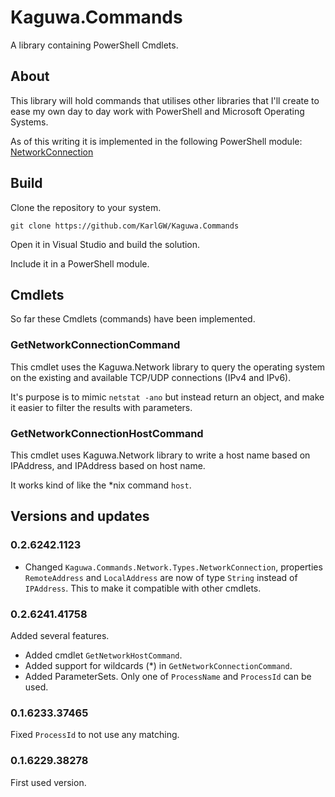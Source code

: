 # Kaguwa.Commands

A library containing PowerShell Cmdlets.

## About

This library will hold commands that utilises other libraries that I'll create to ease my own day to day work
with PowerShell and Microsoft Operating Systems.

As of this writing it is implemented in the following PowerShell module: 
[NetworkConnection](https://github.com/KarlGW/NetworkConnection)

## Build

Clone the repository to your system.

`git clone https://github.com/KarlGW/Kaguwa.Commands`

Open it in Visual Studio and build the solution.

Include it in a PowerShell module.


## Cmdlets
So far these Cmdlets (commands) have been implemented.

### GetNetworkConnectionCommand
This cmdlet uses the Kaguwa.Network library to query the operating system on the existing and 
available TCP/UDP connections (IPv4 and IPv6).

It's purpose is to mimic `netstat -ano` but instead return an object, and make it easier to filter 
the results with parameters.

### GetNetworkConnectionHostCommand
This cmdlet uses Kaguwa.Network library to write a host name based on IPAddress, and IPAddress based on host name.

It works kind of like the *nix command `host`.

## Versions and updates

### 0.2.6242.1123
* Changed `Kaguwa.Commands.Network.Types.NetworkConnection`, properties `RemoteAddress` and `LocalAddress` are now of type `String` instead of `IPAddress`. This to make it compatible with other cmdlets.

### 0.2.6241.41758
Added several features.

* Added cmdlet `GetNetworkHostCommand`.
* Added support for wildcards (*) in `GetNetworkConnectionCommand`.
* Added ParameterSets. Only one of `ProcessName` and `ProcessId` can be used.

### 0.1.6233.37465
Fixed `ProcessId` to not use any matching.

### 0.1.6229.38278
First used version.
